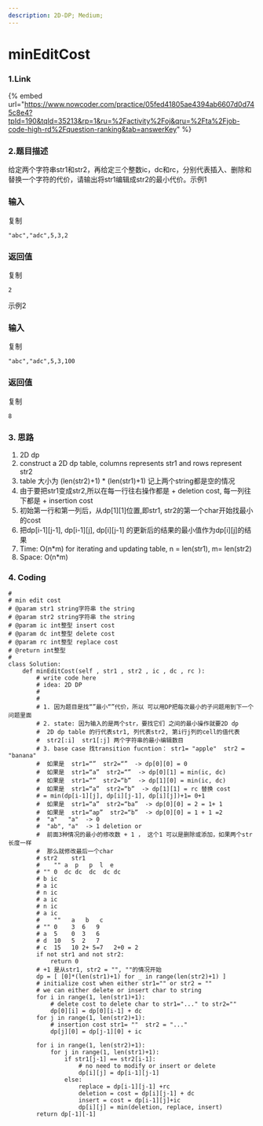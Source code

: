 ```yaml
---
description: 2D-DP; Medium;
---
```


# minEditCost



### 1.Link

{% embed url="https://www.nowcoder.com/practice/05fed41805ae4394ab6607d0d745c8e4?tpId=190&tqId=35213&rp=1&ru=%2Factivity%2Foj&qru=%2Fta%2Fjob-code-high-rd%2Fquestion-ranking&tab=answerKey" %}



### 2.题目描述

给定两个字符串str1和str2，再给定三个整数ic，dc和rc，分别代表插入、删除和替换一个字符的代价，请输出将str1编辑成str2的最小代价。示例1

### 输入

复制

```
"abc","adc",5,3,2
```

### 返回值

复制

```
2
```

示例2

### 输入

复制

```
"abc","adc",5,3,100
```

### 返回值

复制

```
8
```



### 3. 思路

1. 2D dp
2. construct a 2D dp table, columns represents str1 and rows represent str2
3. table 大小为  (len(str2)+1) \* (len(str1)+1)  记上两个string都是空的情况
4. 由于要把str1变成str2,所以在每一行往右操作都是 + deletion cost, 每一列往下都是 + insertion cost
5. 初始第一行和第一列后，从dp\[1]\[1]位置,即str1, str2的第一个char开始找最小的cost
6. 把dp\[i-1]\[j-1], dp\[i-1]\[j], dp\[i]\[j-1] 的更新后的结果的最小值作为dp\[i]\[j]的结果
7. Time: O(n\*m) for iterating and updating table, n = len(str1), m= len(str2)
8. Space: O(n\*m)

### 4. Coding

```
#
# min edit cost
# @param str1 string字符串 the string
# @param str2 string字符串 the string
# @param ic int整型 insert cost
# @param dc int整型 delete cost
# @param rc int整型 replace cost
# @return int整型
#
class Solution:
    def minEditCost(self , str1 , str2 , ic , dc , rc ):
        # write code here
        # idea: 2D DP
        #
        #
        # 1. 因为题目是找“”最小“”代价，所以 可以用DP把每次最小的子问题用到下一个问题里面
        # 2. state: 因为输入的是两个str，要找它们 之间的最小操作就要2D dp
        #  2D dp table 的行代表str1, 列代表str2, 第i行j列的cell的值代表
        #  str2[:i]  str1[:j] 两个字符串的最小编辑数目
        # 3. base case 找transition fucntion： str1= "apple"  str2 = "banana"
        #  如果是  str1=“”  str2=“”  -> dp[0][0] = 0
        #  如果是  str1=“a”  str2=“”  -> dp[0][1] = min(ic, dc) 
        #  如果是  str1=“”  str2=“b”  -> dp[1][0] = min(ic, dc)
        #  如果是  str1=“a”  str2=“b”  -> dp[1][1] = rc 替换 cost
        # = min(dp[i-1][j], dp[i][j-1], dp[i][j])+1= 0+1
        #  如果是  str1=“a”  str2=“ba”  -> dp[0][0] = 2 = 1+ 1
        #  如果是  str1=“ap”  str2=“b”  -> dp[0][0] = 1 + 1 =2
        #  "a"   "a"  -> 0
        #  "ab", "a"  -> 1 deletion or 
        #  前面3种情况的最小的修改数 + 1 ， 这个1 可以是删除或添加，如果两个str长度一样
        #  那么就修改最后一个char
        # str2    str1
        #    "" a  p   p  l  e
        # "" 0  dc dc  dc  dc dc
        # b ic
        # a ic
        # n ic
        # a ic
        # n ic
        # a ic
        #    ""   a   b   c
        # "" 0    3  6   9
        # a  5    0  3   6
        # d  10   5  2   7
        # c  15   10 2+ 5=7   2+0 = 2
        if not str1 and not str2:
            return 0
        # +1 是从str1, str2 = "", ""的情况开始
        dp = [ [0]*(len(str1)+1) for _ in range(len(str2)+1) ]
        # initialize cost when either str1="" or str2 = ""
        # we can either delete or insert char to string 
        for i in range(1, len(str1)+1):
            # delete cost to delete char to str1="..." to str2=""
            dp[0][i] = dp[0][i-1] + dc
        for j in range(1, len(str2)+1):
            # insertion cost str1= ""  str2 = "..."
            dp[j][0] = dp[j-1][0] + ic
            
        for i in range(1, len(str2)+1):
            for j in range(1, len(str1)+1):
                if str1[j-1] == str2[i-1]:
                    # no need to modify or insert or delete
                    dp[i][j] = dp[i-1][j-1]
                else:
                    replace = dp[i-1][j-1] +rc
                    deletion = cost = dp[i][j-1] + dc
                    insert = cost = dp[i-1][j]+ic
                    dp[i][j] = min(deletion, replace, insert)
        return dp[-1][-1]

                
                
                
        
        
        
        
        
```





